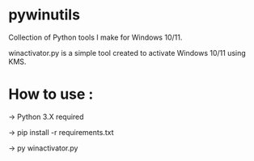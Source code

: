 # pywinutils
Collection of Python tools I make for Windows 10/11.

winactivator.py is a simple tool created to activate Windows 10/11 using KMS.

# How to use :  
-> Python 3.X required

-> pip install -r requirements.txt

-> py winactivator.py

